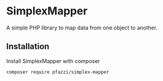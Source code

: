 # SimplexMapper

A simple PHP library to map data from one object to another.

## Installation

Install SimplexMapper with composer

```bash
composer require pfazzi/simplex-mapper
```
